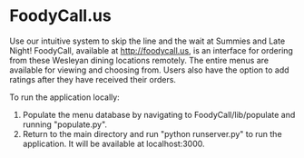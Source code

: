 FoodyCall.us
============

Use our intuitive system to skip the line and the wait at Summies and Late Night! FoodyCall, available at http://foodycall.us, is an interface for ordering from these Wesleyan dining locations remotely. The entire menus are available for viewing and choosing from. Users also have the option to add ratings after they have received their orders.

To run the application locally:
1. Populate the menu database by navigating to FoodyCall/lib/populate and running "populate.py".
2. Return to the main directory and run "python runserver.py" to run the application. It will be available at localhost:3000.
